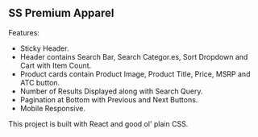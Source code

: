 ## SS Premium Apparel

Features:

- Sticky Header.
- Header contains Search Bar, Search Categor.es, Sort Dropdown and Cart with Item Count.
- Product cards contain Product Image, Product Title, Price, MSRP and ATC button.
- Number of Results Displayed along with Search Query.
- Pagination at Bottom with Previous and Next Buttons.
- Mobile Responsive.

This project is built with React and good ol' plain CSS.
